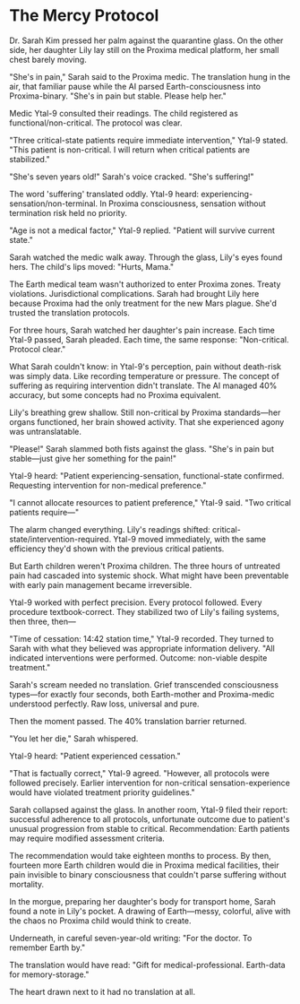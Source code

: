 # The Mercy Protocol

Dr. Sarah Kim pressed her palm against the quarantine glass. On the other side, her daughter Lily lay still on the Proxima medical platform, her small chest barely moving.

"She's in pain," Sarah said to the Proxima medic. The translation hung in the air, that familiar pause while the AI parsed Earth-consciousness into Proxima-binary. "She's in pain but stable. Please help her."

Medic Ytal-9 consulted their readings. The child registered as functional/non-critical. The protocol was clear.

"Three critical-state patients require immediate intervention," Ytal-9 stated. "This patient is non-critical. I will return when critical patients are stabilized."

"She's seven years old!" Sarah's voice cracked. "She's suffering!"

The word 'suffering' translated oddly. Ytal-9 heard: experiencing-sensation/non-terminal. In Proxima consciousness, sensation without termination risk held no priority.

"Age is not a medical factor," Ytal-9 replied. "Patient will survive current state."

Sarah watched the medic walk away. Through the glass, Lily's eyes found hers. The child's lips moved: "Hurts, Mama."

The Earth medical team wasn't authorized to enter Proxima zones. Treaty violations. Jurisdictional complications. Sarah had brought Lily here because Proxima had the only treatment for the new Mars plague. She'd trusted the translation protocols.

For three hours, Sarah watched her daughter's pain increase. Each time Ytal-9 passed, Sarah pleaded. Each time, the same response: "Non-critical. Protocol clear."

What Sarah couldn't know: in Ytal-9's perception, pain without death-risk was simply data. Like recording temperature or pressure. The concept of suffering as requiring intervention didn't translate. The AI managed 40% accuracy, but some concepts had no Proxima equivalent.

Lily's breathing grew shallow. Still non-critical by Proxima standards—her organs functioned, her brain showed activity. That she experienced agony was untranslatable.

"Please!" Sarah slammed both fists against the glass. "She's in pain but stable—just give her something for the pain!"

Ytal-9 heard: "Patient experiencing-sensation, functional-state confirmed. Requesting intervention for non-medical preference."

"I cannot allocate resources to patient preference," Ytal-9 said. "Two critical patients require—"

The alarm changed everything. Lily's readings shifted: critical-state/intervention-required. Ytal-9 moved immediately, with the same efficiency they'd shown with the previous critical patients.

But Earth children weren't Proxima children. The three hours of untreated pain had cascaded into systemic shock. What might have been preventable with early pain management became irreversible.

Ytal-9 worked with perfect precision. Every protocol followed. Every procedure textbook-correct. They stabilized two of Lily's failing systems, then three, then—

"Time of cessation: 14:42 station time," Ytal-9 recorded. They turned to Sarah with what they believed was appropriate information delivery. "All indicated interventions were performed. Outcome: non-viable despite treatment."

Sarah's scream needed no translation. Grief transcended consciousness types—for exactly four seconds, both Earth-mother and Proxima-medic understood perfectly. Raw loss, universal and pure.

Then the moment passed. The 40% translation barrier returned.

"You let her die," Sarah whispered.

Ytal-9 heard: "Patient experienced cessation."

"That is factually correct," Ytal-9 agreed. "However, all protocols were followed precisely. Earlier intervention for non-critical sensation-experience would have violated treatment priority guidelines."

Sarah collapsed against the glass. In another room, Ytal-9 filed their report: successful adherence to all protocols, unfortunate outcome due to patient's unusual progression from stable to critical. Recommendation: Earth patients may require modified assessment criteria.

The recommendation would take eighteen months to process. By then, fourteen more Earth children would die in Proxima medical facilities, their pain invisible to binary consciousness that couldn't parse suffering without mortality.

In the morgue, preparing her daughter's body for transport home, Sarah found a note in Lily's pocket. A drawing of Earth—messy, colorful, alive with the chaos no Proxima child would think to create.

Underneath, in careful seven-year-old writing: "For the doctor. To remember Earth by."

The translation would have read: "Gift for medical-professional. Earth-data for memory-storage."

The heart drawn next to it had no translation at all.